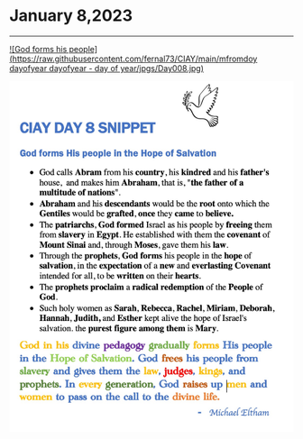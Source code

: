 # January 8,2023
---

[![God forms his people](https://raw.githubusercontent.com/fernal73/CIAY/main/mfromdoy dayofyear
dayofyear - day of year/jpgs/Day008.jpg)](https://youtu.be/m6f2J4Cr3Ps "God forms his people")

![Day 8 Snippet](https://github.com/fernal73/CIAY/blob/main/January/jpgs/Day8Snippet.jpg?raw=true)
